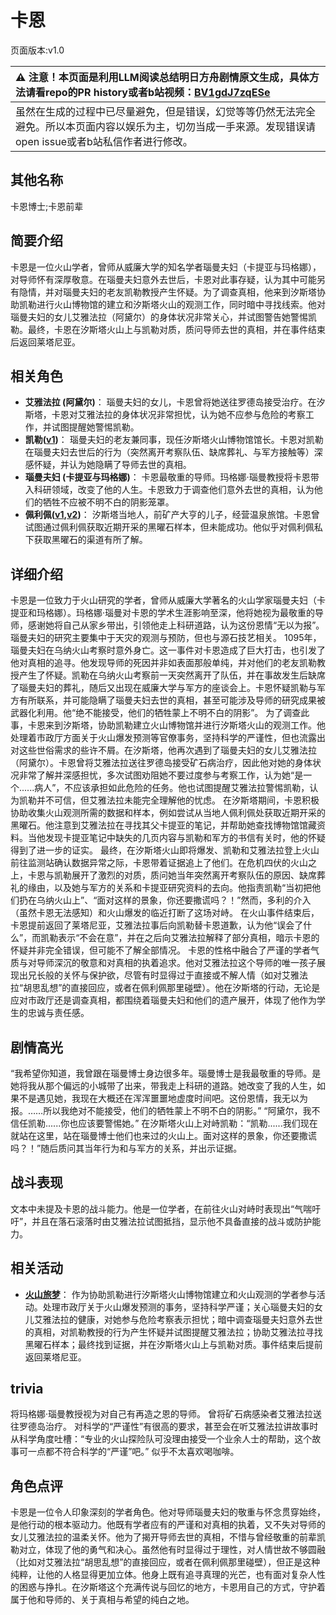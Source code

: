 # 卡恩
页面版本:v1.0
 

| :warning: 注意！本页面是利用LLM阅读总结明日方舟剧情原文生成，具体方法请看repo的PR history或者b站视频：[BV1gdJ7zqESe](https://www.bilibili.com/video/BV1gdJ7zqESe/)         |
|:----------------------------|
| 虽然在生成的过程中已尽量避免，但是错误，幻觉等等仍然无法完全避免。所以本页面内容以娱乐为主，切勿当成一手来源。发现错误请open issue或者b站私信作者进行修改。|



## 其他名称
卡恩博士;卡恩前辈
## 简要介绍
卡恩是一位火山学者，曾师从威廉大学的知名学者瑙曼夫妇（卡提亚与玛格娜），对导师怀有深厚敬意。在瑙曼夫妇意外去世后，卡恩对此事存疑，认为其中可能另有隐情，并对瑙曼夫妇的老友凯勒教授产生怀疑。为了调查真相，他来到汐斯塔协助凯勒进行火山博物馆的建立和汐斯塔火山的观测工作，同时暗中寻找线索。他对瑙曼夫妇的女儿艾雅法拉（阿黛尔）的身体状况非常关心，并试图警告她警惕凯勒。最终，卡恩在汐斯塔火山上与凯勒对质，质问导师去世的真相，并在事件结束后返回莱塔尼亚。
## 相关角色
-   **艾雅法拉 (阿黛尔)**： 瑙曼夫妇的女儿，卡恩曾将她送往罗德岛接受治疗。在汐斯塔，卡恩对艾雅法拉的身体状况非常担忧，认为她不应参与危险的考察工作，并试图提醒她警惕凯勒。
-   **凯勒([v1](extended_char_kai_lei.md))**： 瑙曼夫妇的老友兼同事，现任汐斯塔火山博物馆馆长。卡恩对凯勒在瑙曼夫妇去世后的行为（突然离开考察队伍、缺席葬礼、与军方接触等）深感怀疑，并认为她隐瞒了导师去世的真相。
-   **瑙曼夫妇 (卡提亚与玛格娜)**： 卡恩最敬重的导师。玛格娜·瑙曼教授将卡恩带入科研领域，改变了他的人生。卡恩致力于调查他们意外去世的真相，认为他们的牺牲不应被不明不白的阴影笼罩。
-   **佩利佩([v1](extended_char_pei_li_pei.md),[v2](../char_v3/extended_char_pei_li_pei.md))**： 汐斯塔当地人，前矿产大亨的儿子，经营温泉旅馆。卡恩曾试图通过佩利佩获取近期开采的黑曜石样本，但未能成功。他似乎对佩利佩私下获取黑曜石的渠道有所了解。
## 详细介绍
卡恩是一位致力于火山研究的学者，曾师从威廉大学著名的火山学家瑙曼夫妇（卡提亚和玛格娜）。玛格娜·瑙曼对卡恩的学术生涯影响至深，他将她视为最敬重的导师，感谢她将自己从家乡带出，引领他走上科研道路，认为这份恩情“无以为报”。瑙曼夫妇的研究主要集中于天灾的观测与预防，但也与源石技艺相关。
1095年，瑙曼夫妇在乌纳火山考察时意外身亡。这一事件对卡恩造成了巨大打击，也引发了他对真相的追寻。他发现导师的死因并非如表面那般单纯，并对他们的老友凯勒教授产生了怀疑。凯勒在乌纳火山考察前一天突然离开了队伍，并在事故发生后缺席了瑙曼夫妇的葬礼，随后又出现在威廉大学与军方的座谈会上。卡恩怀疑凯勒与军方有所联系，并可能隐瞒了瑙曼夫妇去世的真相，甚至可能涉及导师的研究成果被武器化利用。他“绝不能接受，他们的牺牲蒙上不明不白的阴影”。
为了调查此事，卡恩来到汐斯塔，协助凯勒建立火山博物馆并进行汐斯塔火山的观测工作。他处理着市政厅方面关于火山爆发预测等官僚事务，坚持科学的严谨性，但也流露出对这些世俗需求的些许不屑。在汐斯塔，他再次遇到了瑙曼夫妇的女儿艾雅法拉（阿黛尔）。卡恩曾将艾雅法拉送往罗德岛接受矿石病治疗，因此他对她的身体状况非常了解并深感担忧，多次试图劝阻她不要过度参与考察工作，认为她“是一个......病人”，不应该承担如此危险的任务。他也试图提醒艾雅法拉警惕凯勒，认为凯勒并不可信，但艾雅法拉未能完全理解他的忧虑。
在汐斯塔期间，卡恩积极协助收集火山观测所需的数据和样本，例如尝试从当地人佩利佩处获取近期开采的黑曜石。他注意到艾雅法拉在寻找其父卡提亚的笔记，并帮助她查找博物馆馆藏资料。当他发现卡提亚笔记中缺失的几页内容与凯勒和军方的书信有关时，他的怀疑得到了进一步的证实。
最终，在汐斯塔火山即将爆发、凯勒和艾雅法拉登上火山前往监测站确认数据异常之际，卡恩带着证据追上了他们。在危机四伏的火山之上，卡恩与凯勒展开了激烈的对质，质问她当年突然离开考察队伍的原因、缺席葬礼的缘由，以及她与军方的关系和卡提亚研究资料的去向。他指责凯勒“当初把他们扔在乌纳火山上”、“面对这样的景象，你还要撒谎吗？！”然而，多利的介入（虽然卡恩无法感知）和火山爆发的临近打断了这场对峙。
在火山事件结束后，卡恩提前返回了莱塔尼亚，艾雅法拉事后向凯勒替卡恩道歉，认为他“误会了什么”，而凯勒表示“不会在意”，并在之后向艾雅法拉解释了部分真相，暗示卡恩的怀疑并非完全错误，但可能不了解全部情况。
卡恩的性格中融合了严谨的学者气质与对导师深沉的敬意和对真相的执着追求。他对艾雅法拉这个导师的唯一孩子展现出兄长般的关怀与保护欲，尽管有时显得过于直接或不解人情（如对艾雅法拉“胡思乱想”的直接回应，或者在佩利佩那里碰壁）。他在汐斯塔的行动，无论是应对市政厅还是调查真相，都围绕着瑙曼夫妇和他们的遗产展开，体现了他作为学生的忠诚与责任感。
## 剧情高光
“我希望你知道，我曾跟在瑙曼博士身边很多年。瑙曼博士是我最敬重的导师。是她将我从那个偏远的小城带了出来，带我走上科研的道路。她改变了我的人生，如果不是遇见她，我现在大概还在浑浑噩噩地虚度时间吧。这份恩情，我无以为报。……所以我绝对不能接受，他们的牺牲蒙上不明不白的阴影。”
“阿黛尔，我不信任凯勒......你也应该要警惕她。”
在汐斯塔火山上对峙凯勒：“凯勒......我们现在就站在这里，站在瑙曼博士他们也来过的火山上。面对这样的景象，你还要撒谎吗？！”随后质问其当年行为和与军方的关系，并出示证据。
## 战斗表现
文本中未提及卡恩的战斗能力。他是一位学者，在前往火山对峙时表现出“气喘吁吁”，并且在落石滚落时由艾雅法拉试图抵挡，显示他不具备直接的战斗或防护能力。
## 相关活动
-   **[火山旅梦](../stories/act27side.md)**： 作为协助凯勒进行汐斯塔火山博物馆建立和火山观测的学者参与活动。处理市政厅关于火山爆发预测的事务，坚持科学严谨；关心瑙曼夫妇的女儿艾雅法拉的健康，对她参与危险考察表示担忧；暗中调查瑙曼夫妇意外去世的真相，对凯勒教授的行为产生怀疑并试图提醒艾雅法拉；协助艾雅法拉寻找黑曜石样本；最终找到证据，并在汐斯塔火山上与凯勒对质。事件结束后提前返回莱塔尼亚。
## trivia
将玛格娜·瑙曼教授视为对自己有再造之恩的导师。
曾将矿石病感染者艾雅法拉送往罗德岛治疗。
对科学的“严谨性”有很高的要求，甚至会在听艾雅法拉讲故事时从科学角度吐槽：“专业的火山探险队可没理由接受一个业余人士的帮助，这个故事可一点都不符合科学的“严谨”吧。”
似乎不太喜欢喝咖啡。
## 角色点评
卡恩是一位令人印象深刻的学者角色。他对导师瑙曼夫妇的敬重与怀念贯穿始终，是他行动的根本驱动力。他既有学者应有的严谨和对真相的执着，又不失对导师的女儿艾雅法拉的温柔关怀。他为了揭开导师去世的真相，不惜与曾经敬重的前辈凯勒对立，体现了他的勇气和决心。虽然他有时显得过于理性，对人情世故不够圆融（比如对艾雅法拉“胡思乱想”的直接回应，或者在佩利佩那里碰壁），但正是这种纯粹，让他的人格显得更加立体。他身上既有追寻真理的光芒，也有面对复杂人性的困惑与挣扎。在汐斯塔这个充满传说与回忆的地方，卡恩用自己的方式，守护着属于他和导师的、关于真相与希望的纯白之地。
